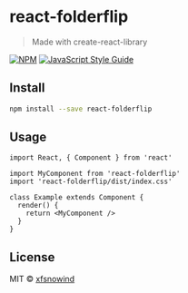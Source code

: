 # react-folderflip

> Made with create-react-library

[![NPM](https://img.shields.io/npm/v/react-folderflip.svg)](https://www.npmjs.com/package/react-folderflip) [![JavaScript Style Guide](https://img.shields.io/badge/code_style-standard-brightgreen.svg)](https://standardjs.com)

## Install

```bash
npm install --save react-folderflip
```

## Usage

```tsx
import React, { Component } from 'react'

import MyComponent from 'react-folderflip'
import 'react-folderflip/dist/index.css'

class Example extends Component {
  render() {
    return <MyComponent />
  }
}
```

## License

MIT © [xfsnowind](https://github.com/xfsnowind)
